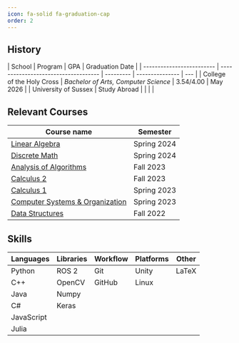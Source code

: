 ```yaml
---
icon: fa-solid fa-graduation-cap
order: 2
---
```


## History

| School                    | Program                              | GPA       | Graduation Date |
| ------------------------- | ------------------------------------ | --------- | --------------- | --- |
| College of the Holy Cross | _Bachelor of Arts, Computer Science_ | 3.54/4.00 | May 2026        |
| University of Sussex      | Study Abroad                         |           |                 |     |

## Relevant Courses

| Course name                                                                              | Semester    |
| ---------------------------------------------------------------------------------------- | ----------- |
| [Linear Algebra](https://catalog.holycross.edu/search/?P=MATH%20244)                     | Spring 2024 |
| [Discrete Math](https://catalog.holycross.edu/search/?search=Math+199-S01)               | Spring 2024 |
| [Analysis of Algorithms](https://catalog.holycross.edu/search/?search=CSCI+235)          | Fall 2023   |
| [Calculus 2](https://catalog.holycross.edu/search/?search=MATH+136)                      | Fall 2023   |
| [Calculus 1](https://catalog.holycross.edu/search/?search=MATH+135)                      | Spring 2023 |
| [Computer Systems & Organization](https://catalog.holycross.edu/search/?search=CSCI+226) | Spring 2023 |
| [Data Structures](https://catalog.holycross.edu/search/?search=CSCI+132)                 | Fall 2022   |

## Skills

| Languages  | Libraries | Workflow | Platforms | Other |
| ---------- | --------- | -------- | --------- | ----- |
| Python     | ROS 2     | Git      | Unity     | LaTeX |
| C++        | OpenCV    | GitHub   | Linux     |       |
| Java       | Numpy     |          |           |       |
| C#         | Keras     |          |           |       |
| JavaScript |           |          |           |       |
| Julia      |           |          |           |       |

